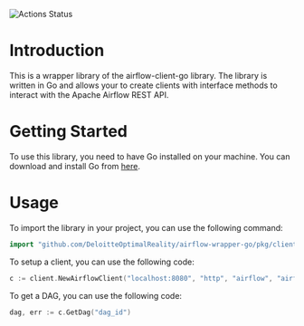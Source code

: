 
![Actions Status](https://github.com/DeloitteOptimalReality/airflow-wrapper-go/actions/workflows/Linux.yml/badge.svg?branch=CORP-5480-update-dag-template)

# Introduction 
This is a wrapper library of the airflow-client-go library. The library is written in Go and allows your to create clients with interface methods to interact with the Apache Airflow REST API.

# Getting Started
To use this library, you need to have Go installed on your machine. You can download and install Go from [here](https://golang.org/dl/).

# Usage
To import the library in your project, you can use the following command:
```go
import "github.com/DeloitteOptimalReality/airflow-wrapper-go/pkg/client"
```

To setup a client, you can use the following code:
```go
c := client.NewAirflowClient("localhost:8080", "http", "airflow", "airflow")
```

To get a DAG, you can use the following code:
```go
dag, err := c.GetDag("dag_id")
```
